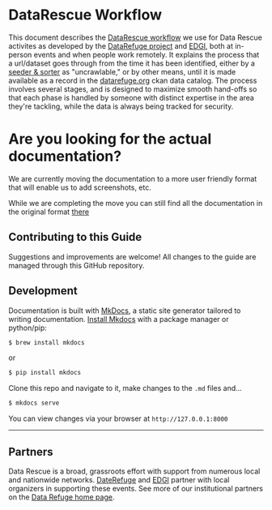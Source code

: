 # DataRescue Workflow

This document describes the [DataRescue workflow](https://datarefuge.github.io/workflow/) we use for Data Rescue activites as developed by the [DataRefuge project](http://www.ppehlab.org/) and [EDGI](https://envirodatagov.org/), both at in-person events and when people work remotely. It explains the process that a url/dataset goes through from the time it has been identified, either by a [seeder & sorter](https://datarefuge.github.io/workflow/seednsort/) as "uncrawlable," or by other means, until it is made available as a record in the [datarefuge.org](http://www.datarefuge.org) ckan data catalog. The process involves several stages, and is designed to maximize smooth hand-offs so that each phase is handled by someone with distinct expertise in the area they're tackling, while the data is always being tracked for security.

# Are you looking for the actual documentation?
We are currently moving the documentation to a more user friendly format that will enable us to add screenshots, etc.

While we are completing the move you can still find all the documentation in the original format [there](https://github.com/datarefuge/workflow/blob/master/docs/index.md)

## Contributing to this Guide

Suggestions and improvements are welcome! All changes to the guide are managed through this GitHub repository.

## Development

Documentation is built with [MkDocs](http://www.mkdocs.org/), a static site generator tailored to writing documentation. [Install Mkdocs](http://www.mkdocs.org/#installation) with a package manager or python/pip:

```sh
$ brew install mkdocs
```
or
```sh
$ pip install mkdocs
```

Clone this repo and navigate to it, make changes to the `.md` files and...

```sh
$ mkdocs serve
```

You can view changes via your browser at `http://127.0.0.1:8000`

**********************
## Partners
Data Rescue is a broad, grassroots effort with support from numerous local and nationwide networks. [DateRefuge](http://www.ppehlab.org/datarefuge/) and [EDGI](https://envirodatagov.org/) partner with local organizers in supporting these events. See more of our institutional partners on the [Data Refuge home page](http://www.ppehlab.org/datarefuge#partners).
